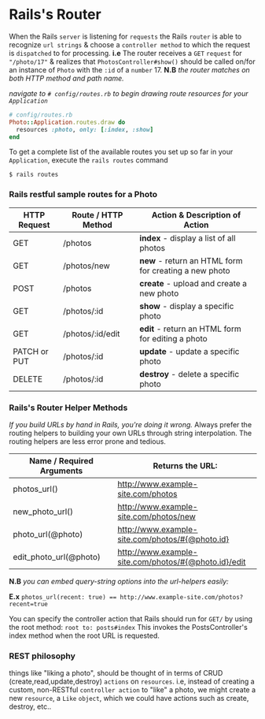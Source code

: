 # Rails's Router

When the Rails ```server``` is listening for ```requests``` the Rails ```router``` is able to recognize ```url strings``` & choose a ```controller method``` to which the request is ```dispatched``` to for processing. <b>i.e</b> The router receives a ```GET``` ```request``` for ```"/photo/17"``` & realizes that ```PhotosController#show()``` should be called on/for an instance of ```Photo``` with the ```:id``` of a ```number``` 17. <b>N.B</b> <i>the router matches on both HTTP method and path name.</i>

<i>navigate to ```# config/routes.rb``` to begin drawing route resources for your ```Application``` </i>
```ruby
# config/routes.rb
Photo::Application.routes.draw do
  resources :photo, only: [:index, :show] 
end
```

To get a complete list of the available routes you set up so far in your ```Application```, execute the ```rails routes``` command
```
$ rails routes
```

### Rails restful sample routes for a Photo 

| HTTP Request | Route / HTTP Method | Action & Description of Action |  
|---------------|   --------------- | --------------- |
| GET	| /photos	| <b>index</b>	- display a list of all photos
| GET	| /photos/new	| <b>new</b> - return an HTML form for creating a new photo
| POST	| /photos	| <b>create</b> - upload and create a new photo
| GET	| /photos/:id	| <b>show</b> - display a specific photo
| GET	| /photos/:id/edit	| <b>edit</b> - return an HTML form for editing a photo
| PATCH or PUT	| /photos/:id	| <b>update</b> - update a specific photo
| DELETE	| /photos/:id	| <b>destroy</b> - delete a specific photo


### Rails's Router Helper Methods

<i>If you build URLs by hand in Rails, you're doing it wrong.</i>
Always prefer the routing helpers to building your own URLs through string interpolation. The routing helpers are less error prone and tedious.

| Name / Required Arguments | Returns the URL: |   
|---------------|   --------------- |
| photos_url()	| http://www.example-site.com/photos
| new_photo_url()	| http://www.example-site.com/photos/new
| photo_url(@photo)	| http://www.example-site.com/photos/#{@photo.id}
| edit_photo_url(@photo)	| http://www.example-site.com/photos/#{@photo.id}/edit

<b>N.B</b> <i>you can embed query-string options into the url-helpers easily:</i>

<b>E.x</b> ```photos_url(recent: true) == http://www.example-site.com/photos?recent=true```

You can specify the controller action that Rails should run for ```GET/``` by using the root method:
```root to: posts#index```
This invokes the PostsController's index method when the root URL is requested.

### REST philosophy

things like "liking a photo", should be thought of in terms of CRUD (create,read,update,destroy) ```actions``` on ```resources```. i.e, instead of creating a custom, non-RESTful ```controller action``` to "like" a photo, we might create a new ```resource```, a ```Like``` ```object```, which we could have actions such as create, destroy, etc..

